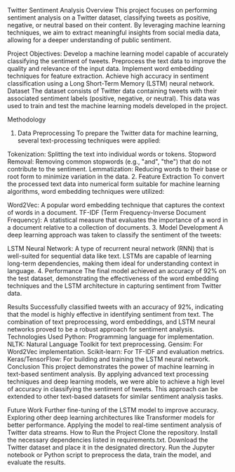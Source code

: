 Twitter Sentiment Analysis
Overview
This project focuses on performing sentiment analysis on a Twitter dataset, classifying tweets as positive, negative, or neutral based on their content. By leveraging machine learning techniques, we aim to extract meaningful insights from social media data, allowing for a deeper understanding of public sentiment.

Project Objectives:
Develop a machine learning model capable of accurately classifying the sentiment of tweets.
Preprocess the text data to improve the quality and relevance of the input data.
Implement word embedding techniques for feature extraction.
Achieve high accuracy in sentiment classification using a Long Short-Term Memory (LSTM) neural network.
Dataset
The dataset consists of Twitter data containing tweets with their associated sentiment labels (positive, negative, or neutral). This data was used to train and test the machine learning models developed in the project.

Methodology
1. Data Preprocessing
To prepare the Twitter data for machine learning, several text-processing techniques were applied:

Tokenization: Splitting the text into individual words or tokens.
Stopword Removal: Removing common stopwords (e.g., "and", "the") that do not contribute to the sentiment.
Lemmatization: Reducing words to their base or root form to minimize variation in the data.
2. Feature Extraction
To convert the processed text data into numerical form suitable for machine learning algorithms, word embedding techniques were utilized:

Word2Vec: A popular word embedding technique that captures the context of words in a document.
TF-IDF (Term Frequency-Inverse Document Frequency): A statistical measure that evaluates the importance of a word in a document relative to a collection of documents.
3. Model Development
A deep learning approach was taken to classify the sentiment of the tweets:

LSTM Neural Network: A type of recurrent neural network (RNN) that is well-suited for sequential data like text. LSTMs are capable of learning long-term dependencies, making them ideal for understanding context in language.
4. Performance
The final model achieved an accuracy of 92% on the test dataset, demonstrating the effectiveness of the word embedding techniques and the LSTM architecture in capturing sentiment from Twitter data.

Results
Successfully classified tweets with an accuracy of 92%, indicating that the model is highly effective in identifying sentiment from text.
The combination of text preprocessing, word embeddings, and LSTM neural networks proved to be a robust approach for sentiment analysis.
Technologies Used
Python: Programming language for implementation.
NLTK: Natural Language Toolkit for text preprocessing.
Gensim: For Word2Vec implementation.
Scikit-learn: For TF-IDF and evaluation metrics.
Keras/TensorFlow: For building and training the LSTM neural network.
Conclusion
This project demonstrates the power of machine learning in text-based sentiment analysis. By applying advanced text processing techniques and deep learning models, we were able to achieve a high level of accuracy in classifying the sentiment of tweets. This approach can be extended to other text-based datasets for similar sentiment analysis tasks.

Future Work
Further fine-tuning of the LSTM model to improve accuracy.
Exploring other deep learning architectures like Transformer models for better performance.
Applying the model to real-time sentiment analysis of Twitter data streams.
How to Run the Project
Clone the repository.
Install the necessary dependencies listed in requirements.txt.
Download the Twitter dataset and place it in the designated directory.
Run the Jupyter notebook or Python script to preprocess the data, train the model, and evaluate the results.
